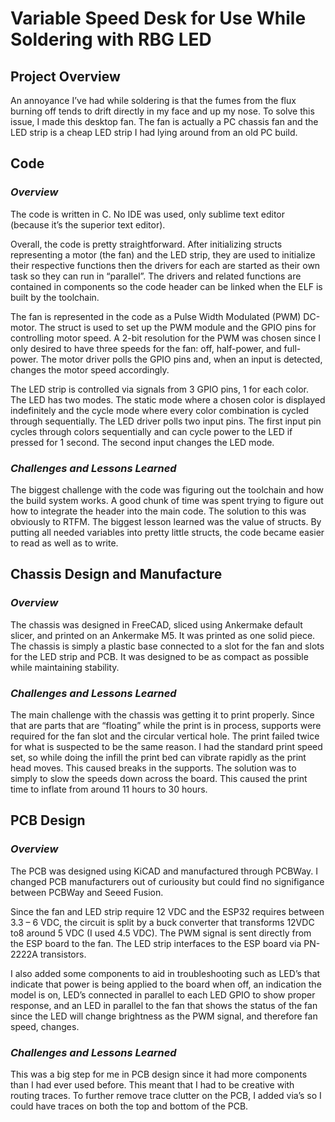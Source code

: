 # **Variable Speed Desk for Use While Soldering with RBG LED**

## **Project Overview**
An annoyance I’ve had while soldering is that the fumes from the flux burning off tends to drift directly in my face and up my nose. To solve this issue, I made this desktop fan. The fan is actually a PC chassis fan and the LED strip is a cheap LED strip I had lying around from an old PC build. 

## **Code**
### *Overview*
The code is written in C. No IDE was used, only sublime text editor (because it’s the superior text editor).

Overall, the code is pretty straightforward. After initializing structs representing a motor (the fan) and the LED strip, they are used to initialize their respective functions then the drivers for each are started as their own task so they can run in “parallel”. The drivers and related functions are contained in components so the code header can be linked when the ELF is built by the toolchain.

The fan is represented in the code as a Pulse Width Modulated (PWM) DC-motor. The struct is used to set up the PWM module and the GPIO pins for controlling motor speed. A 2-bit resolution for the PWM was chosen since I only desired to have three speeds for the fan: off, half-power, and full-power. The motor driver polls the GPIO pins and, when an input is detected, changes the motor speed accordingly.

The LED strip is controlled via signals from 3 GPIO pins, 1 for each color. The LED has two modes. The static mode where a chosen color is displayed indefinitely and the cycle mode where every color combination is cycled through sequentially. The LED driver polls two input pins. The first input pin cycles through colors sequentially and can cycle power to the LED if pressed for 1 second. The second input changes the LED mode.
### *Challenges and Lessons Learned*
The biggest challenge with the code was figuring out the toolchain and how the build system works. A good chunk of time was spent trying to figure out how to integrate the header into the main code. The solution to this was obviously to RTFM. The biggest lesson learned was the value of structs. By putting all needed variables into pretty little structs, the code became easier to read as well as to write.

## **Chassis Design and Manufacture**
### *Overview*
The chassis was designed in FreeCAD, sliced using Ankermake default slicer, and printed on an Ankermake M5. It was printed as one solid piece. The chassis is simply a plastic base connected to a slot for the fan and slots for the LED strip and PCB. It was designed to be as compact as possible while maintaining stability.
### *Challenges and Lessons Learned*
The main challenge with the chassis was getting it to print properly. Since that are parts that are “floating” while the print is in process, supports were required for the fan slot and the circular vertical hole. The print failed twice for what is suspected to be the same reason. I had the standard print speed set, so while doing the infill the print bed can vibrate rapidly as the print head moves. This caused breaks in the supports. The solution was to simply to slow the speeds down across the board. This caused the print time to inflate from around 11 hours to 30 hours.

## **PCB Design**
### *Overview*
The PCB was designed using KiCAD and manufactured through PCBWay. I changed PCB manufacturers out of curiousity but could find no signifigance between PCBWay and Seeed Fusion.

Since the fan and LED strip require 12 VDC and the ESP32 requires between 3.3 – 6 VDC, the circuit is split by a buck converter that transforms 12VDC to8 around 5 VDC (I used 4.5 VDC). The PWM signal is sent directly from the ESP board to the fan. The LED strip interfaces to the ESP board via PN-2222A transistors.

I also added some components to aid in troubleshooting such as LED’s that indicate that power is being applied to the board when off, an indication the model is on, LED’s connected in parallel to each LED GPIO to show proper response, and an LED in parallel to the fan that shows the status of the fan since the LED will change brightness as the PWM signal, and therefore fan speed, changes.
### *Challenges and Lessons Learned*
This was a big step for me in PCB design since it had more components than I had ever used before. This meant that I had to be creative with routing traces. To further remove trace clutter on the PCB, I added via’s so I could have traces on both the top and bottom of the PCB.